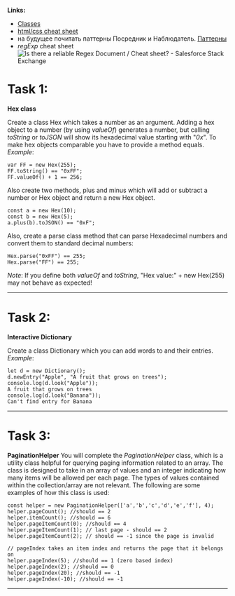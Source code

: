 **Links:**
-  [Classes](https://javascript.info/classes) 
- [html/css cheat sheet ](https://htmlcheatsheet.com/)
- на будущее почитать паттерны Посредник и Наблюдатель. [Паттерны](https://refactoring.guru/ru/design-patterns/)
- *regExp* cheat sheet 
![Is there a reliable Regex Document / Cheat sheet? - Salesforce Stack  Exchange](https://i.stack.imgur.com/BBPrT.png)


# Task 1:

**Hex class**

Create a class Hex which takes a number as an argument.
Adding a hex object to a number (by using *valueOf*) generates a number, but calling *toString* or *toJSON* will show its hexadecimal value starting with "*0x*". To make hex objects comparable you have to provide a method equals.
*Example*:

    var FF = new Hex(255);
    FF.toString() == "0xFF";
    FF.valueOf() + 1 == 256;

Also create two methods, plus and minus which will add or subtract a number or Hex object and return a new Hex object.

    const a = new Hex(10);
    const b = new Hex(5);
    a.plus(b).toJSON() == "0xF";

Also, create a parse class method that can parse Hexadecimal numbers and convert them to standard decimal numbers:

    Hex.parse("0xFF") == 255;
    Hex.parse("FF") == 255;

*Note*: If you define both *valueOf* and *toString*, "Hex value:" + new Hex(255) may not behave as expected!

_________________________
# Task 2:
**Interactive Dictionary**

Create a class Dictionary which you can add words to and their entries. 
*Example*:

    let d = new Dictionary();
    d.newEntry("Apple", "A fruit that grows on trees");
    console.log(d.look("Apple"));
    A fruit that grows on trees
    console.log(d.look("Banana"));
    Can't find entry for Banana

_________________________
# Task 3:

**PaginationHelper**
You will complete the *PaginationHelper* class, which is a utility class helpful for querying paging information related to an array.
The class is designed to take in an array of values and an integer indicating how many items will be allowed per each page. The types of values contained within the collection/array are not relevant.
The following are some examples of how this class is used:

    const helper = new PaginationHelper(['a','b','c','d','e','f'], 4);
    helper.pageCount(); //should == 2
    helper.itemCount(); //should == 6
    helper.pageItemCount(0); //should == 4
    helper.pageItemCount(1); // last page - should == 2
    helper.pageItemCount(2); // should == -1 since the page is invalid
    
    // pageIndex takes an item index and returns the page that it belongs on
    helper.pageIndex(5); //should == 1 (zero based index)
    helper.pageIndex(2); //should == 0
    helper.pageIndex(20); //should == -1
    helper.pageIndex(-10); //should == -1

_________________________
